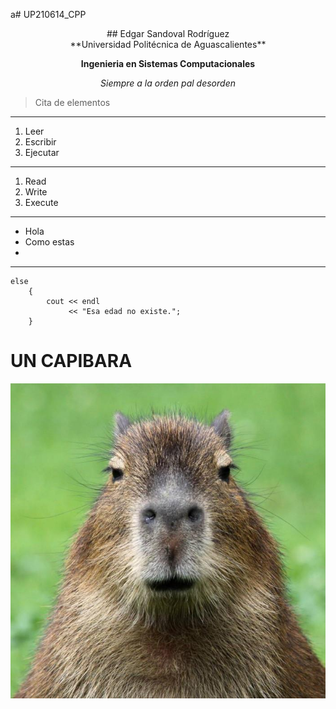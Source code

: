 a# UP210614_CPP 
<center>## Edgar Sandoval Rodríguez</center>

<center>**Universidad Politécnica de Aguascalientes**

__Ingenieria en Sistemas Computacionales__

*Siempre a la orden pal desorden*
</center>

>Cita de elementos
_ _ _
1. Leer
2. Escribir
3. Ejecutar
_ _ _

<ol>
<li>Read</li>
<li>Write</li>
<li>Execute</li>
</ol>

***
* Hola
* Como estas
* 
***
```
else
    {
        cout << endl
             << "Esa edad no existe.";
    }
```
# UN CAPIBARA
![Yo](U1/img/cuidados_de_una_capibara_20185_orig.jpg)

